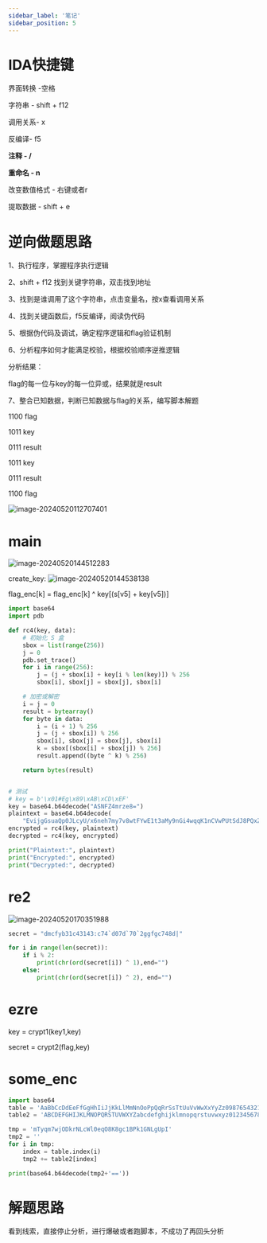 ```yaml
---
sidebar_label: '笔记'
sidebar_position: 5
---
```


# IDA快捷键

界面转换 -空格

字符串 - shift + f12

调用关系- x

反编译- f5

**注释 - /**

**重命名 - n**

改变数值格式 - 右键或者r

提取数据 - shift + e

# 逆向做题思路

1、执行程序，掌握程序执行逻辑

2、shift + f12 找到关键字符串，双击找到地址

3、找到是谁调用了这个字符串，点击变量名，按x查看调用关系

4、找到关键函数后，f5反编译，阅读伪代码

5、根据伪代码及调试，确定程序逻辑和flag验证机制

6、分析程序如何才能满足校验，根据校验顺序逆推逻辑

分析结果：

flag的每一位与key的每一位异或，结果就是result

7、整合已知数据，判断已知数据与flag的关系，编写脚本解题

1100 flag

1011 key

0111 result



1011 key

0111 result

1100 flag

![image-20240520112707401](http://image.shangu127.top/img/2024/03/image-20240520112707401.png)

# main

![image-20240520144512283](http://image.shangu127.top/img/2024/03/image-20240520144512283.png)

create_key:
![image-20240520144538138](http://image.shangu127.top/img/2024/03/image-20240520144538138.png)

flag_enc[k] = flag_enc[k] ^ key[(s[v5] + key[v5])]

```python
import base64
import pdb

def rc4(key, data):
    # 初始化 S 盒
    sbox = list(range(256))
    j = 0
    pdb.set_trace()
    for i in range(256):
        j = (j + sbox[i] + key[i % len(key)]) % 256
        sbox[i], sbox[j] = sbox[j], sbox[i]

    # 加密或解密
    i = j = 0
    result = bytearray()
    for byte in data:
        i = (i + 1) % 256
        j = (j + sbox[i]) % 256
        sbox[i], sbox[j] = sbox[j], sbox[i]
        k = sbox[(sbox[i] + sbox[j]) % 256]
        result.append((byte ^ k) % 256)

    return bytes(result)


# 测试
# key = b'\x01#Eg\x89\xAB\xCD\xEF'
key = base64.b64decode("ASNFZ4mrze8=")
plaintext = base64.b64decode(
    "EvijgGsuaQp0JLcyU/x6neh7my7v8wtFYwE1t3aMy9nGi4wqqK1nCVwPUtSdJ8PQxZHA6r8N52waahoSt7gYuUbDW5BFe5TmX0/wZnjM6b4LlIQPM66XiEVO0nYRjpn8ytXmJ1d0AZgKzX8NosWrogWihtMOOo66zEOgvDAce0IC3KSqBomXr4HAigv3bP4wlxfqeU9IWw==")
encrypted = rc4(key, plaintext)
decrypted = rc4(key, encrypted)

print("Plaintext:", plaintext)
print("Encrypted:", encrypted)
print("Decrypted:", decrypted)

```

# re2

![image-20240520170351988](http://image.shangu127.top/img/2024/03/image-20240520170351988.png)

```python
secret = "dmcfyb31c43143:c74`d07d`70`2ggfgc748d|"

for i in range(len(secret)):
    if i % 2:
        print(chr(ord(secret[i]) ^ 1),end="")
    else:
        print(chr(ord(secret[i]) ^ 2), end="")
```

# ezre

key = crypt1(key1,key)

secret = crypt2(flag,key)

# some_enc

```python
import base64
table = 'AaBbCcDdEeFfGgHhIiJjKkLlMmNnOoPpQqRrSsTtUuVvWwXxYyZz0987654321/+'
table2 = 'ABCDEFGHIJKLMNOPQRSTUVWXYZabcdefghijklmnopqrstuvwxyz0123456789+/'

tmp = 'mTyqm7wjODkrNLcWl0eqO8K8gc1BPk1GNLgUpI'
tmp2 = ''
for i in tmp:
    index = table.index(i)
    tmp2 += table2[index]

print(base64.b64decode(tmp2+'=='))
```



# 解题思路

看到线索，直接停止分析，进行爆破或者跑脚本，不成功了再回头分析